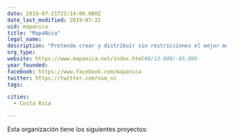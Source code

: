 ```yaml
---
date: 2019-07-21T23:14:06.000Z
date_last_modified: 2019-07-22
uid: mapanica
title: "MapaNica"
legal_name: 
description: "Pretende crear y distribuir sin restricciones el mejor mapa de Nicaragua de manera colaborativa y libre."
org_type: 
website: https://www.mapanica.net/index.html#8/13.000/-85.000
year_founded: 
facebook: https://www.facebook.com/mapanica
twitter: https://twitter.com/osm_ni
tags:

cities: 
  - Costa Rica

---
```


Esta organización tiene los siguientes proyectos:


